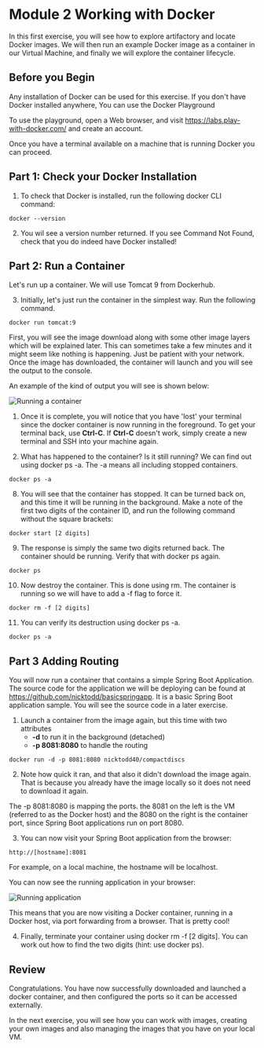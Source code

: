 # Module 2 Working with Docker
In this first exercise, you will see how to explore artifactory and locate Docker images. We will then run an example Docker image as a container in our Virtual Machine, and finally we will explore the container lifecycle.

## Before you Begin
Any installation of Docker can be used for this exercise. If you don't have Docker installed anywhere, You can use the Docker Playground

To use the playground, open a Web browser, and visit https://labs.play-with-docker.com/ and create an account. 

Once you have a terminal available on a machine that is running Docker you can proceed.

## Part 1: Check your Docker Installation

1. To check that Docker is installed, run the following docker CLI command:

```docker --version ```

2. You wil see a version number returned. If you see Command Not Found, check that you do indeed have Docker installed!
   
## Part 2: Run a Container

Let's run up a container. We will use Tomcat 9 from Dockerhub.

3. Initially, let's just run the container in the simplest way. Run the following command.

 ```docker run tomcat:9 ```

First, you will see the image download along with some other image layers which will be explained later. This can sometimes take a few minutes and it might seem like nothing is happening. Just be patient with your network. Once the image has downloaded, the container will launch and you will see the output to the console.

An example of the kind of output you will see is shown below:

![Running a container](img/docker-run.png)

1. Once it is complete, you will notice that you have 'lost' your terminal since the docker container is now running in the foreground. To get your terminal back, use **Ctrl-C**. If **Ctrl-C** doesn't work, simply create a new terminal and SSH into your machine again.
    
2. What has happened to the container? Is it still running? We can find out using docker ps -a. The -a means all including stopped containers.

```docker ps -a```

8. You will see that the container has stopped. It can be turned back on, and this time it will be running in the background. Make a note of the first two digits of the container ID, and run the following command without the square brackets:

```docker start [2 digits]```

9. The response is simply the same two digits returned back. The container should be running. Verify that with docker ps again.

```docker ps```


10. Now destroy the container. This is done using rm. The container is running so we will have to add a -f flag to force it.

```docker rm -f [2 digits]```

11. You can verify its destruction using docker ps -a.

```docker ps -a```

## Part 3 Adding Routing

You will now run a container that contains a simple Spring Boot Application. The source code for the application we will be deploying can be found at https://github.com/nicktodd/basicspringapp. It is a basic Spring Boot application sample. You will see the source code in a later exercise.

1. Launch a container from the image again, but this time with two attributes
   - **-d** to run it in the background (detached)
   - **-p 8081:8080** to handle the routing

 ```docker run -d -p 8081:8080 nicktodd40/compactdiscs ```

 2. Note how quick it ran, and that also it didn't download the image again. That is because you already have the image locally so it does not need to download it again.

The -p 8081:8080 is mapping the ports. the 8081 on the left is the VM (referred to as the Docker host) and the 8080 on the right is the container port, since Spring Boot applications run on port 8080.

3. You can now visit your Spring Boot application from the browser:

```http://[hostname]:8081```

For example, on a local machine, the hostname will be localhost.

You can now see the running application in your browser:

![Running application](img/cds-webpage.png)

This means that you are now visiting a Docker container, running in a Docker host, via port forwarding from a browser. That is pretty cool!


4. Finally, terminate your container using docker rm -f [2 digits]. You can work out how to find the two digits (hint: use docker ps).


## Review
Congratulations. You have now successfully  downloaded and launched a docker container, and then configured the ports so it can be accessed externally. 

In the next exercise, you will see how you can work with images, creating your own images and also managing the images that you have on your local VM.

